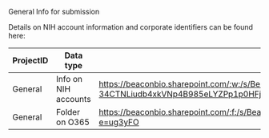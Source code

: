 General Info for submission

Details on NIH account information and corporate identifiers can be found here:

|ProjectID   |Data type   |Storage location     |
|-----------|------------|---------------------|
|General|Info on NIH accounts|https://beaconbio.sharepoint.com/:w:/s/BeaconJunkDrawer/EbQZX-34CTNLiudb4xkVNp4B985eLYZPp1p0HFjl1vgQKg?e=C9pJQN|
|General|Folder on O365|https://beaconbio.sharepoint.com/:f:/s/BeaconJunkDrawer/Egn7tuBsD0RGoZKxIaWpf6gBi0eiiKYZefuFhp1iO7NqSw?e=ug3yFO|
